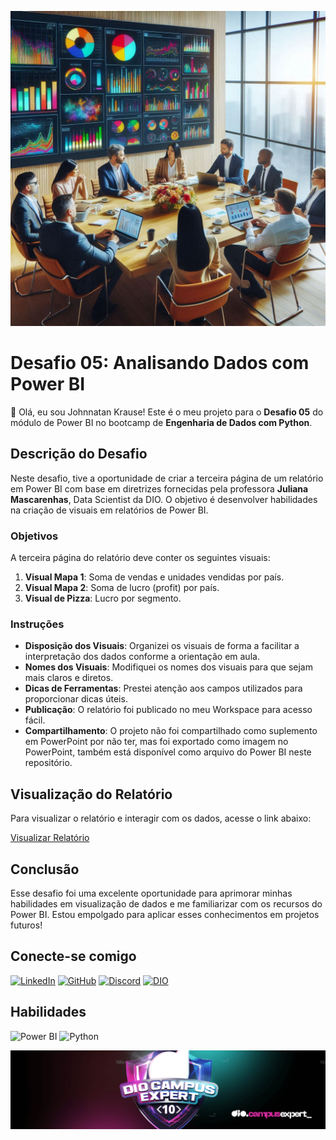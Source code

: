 ![Fundo do Projeto](https://github.com/JohnnatanKrause/Desafio-05-DIO-Analisando-dados-Com-Power-BI/blob/master/Power%20BI%20related%20image.png?raw=true)

# Desafio 05: Analisando Dados com Power BI

👋 Olá, eu sou Johnnatan Krause! Este é o meu projeto para o **Desafio 05** do módulo de Power BI no bootcamp de **Engenharia de Dados com Python**.

## Descrição do Desafio

Neste desafio, tive a oportunidade de criar a terceira página de um relatório em Power BI com base em diretrizes fornecidas pela professora **Juliana Mascarenhas**, Data Scientist da DIO. O objetivo é desenvolver habilidades na criação de visuais em relatórios de Power BI.

### Objetivos

A terceira página do relatório deve conter os seguintes visuais:

1. **Visual Mapa 1**: Soma de vendas e unidades vendidas por país.
2. **Visual Mapa 2**: Soma de lucro (profit) por país.
3. **Visual de Pizza**: Lucro por segmento.

### Instruções

- **Disposição dos Visuais**: Organizei os visuais de forma a facilitar a interpretação dos dados conforme a orientação em aula.
- **Nomes dos Visuais**: Modifiquei os nomes dos visuais para que sejam mais claros e diretos.
- **Dicas de Ferramentas**: Prestei atenção aos campos utilizados para proporcionar dicas úteis.
- **Publicação**: O relatório foi publicado no meu Workspace para acesso fácil.
- **Compartilhamento**: O projeto não foi compartilhado como suplemento em PowerPoint por não ter, mas foi exportado como imagem no PowerPoint, também está disponível como arquivo do Power BI neste repositório.

## Visualização do Relatório

Para visualizar o relatório e interagir com os dados, acesse o link abaixo:

[Visualizar Relatório](https://app.powerbi.com/groups/me/list?experience=power-bi)

## Conclusão

Esse desafio foi uma excelente oportunidade para aprimorar minhas habilidades em visualização de dados e me familiarizar com os recursos do Power BI. Estou empolgado para aplicar esses conhecimentos em projetos futuros!

## Conecte-se comigo

[![LinkedIn](https://img.shields.io/badge/LinkedIn-0077B5?style=for-the-badge&logo=linkedin&logoColor=white)](https://www.linkedin.com/in/johnnatankrause/)
[![GitHub](https://img.shields.io/badge/GitHub-100000?style=for-the-badge&logo=github&logoColor=white)](https://github.com/JohnnatanKrause) 
[![Discord](https://img.shields.io/badge/Discord-7289DA?style=for-the-badge&logo=discord&logoColor=white)](https://discord.com/channels/@johnnatankrause/)
[![DIO](https://img.shields.io/badge/DIO-0000FF?style=for-the-badge&logo=digitalocean&logoColor=white)](https://www.dio.me/users/johnnatankrause)

## Habilidades

![Power BI](https://img.shields.io/badge/Power%20BI-F2C94C?style=for-the-badge&logo=powerbi&logoColor=black)
![Python](https://img.shields.io/badge/python-3670A0?style=for-the-badge&logo=python&logoColor=ffdd54)


![Fundo do Projeto](CF_2344308_0132e3218cb012be4ce4b6bd2a78af5c.png)



